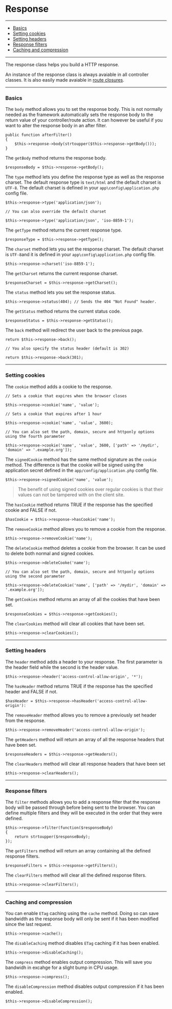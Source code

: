 # Response

--------------------------------------------------------

* [Basics](#basics)
* [Setting cookies](#setting_cookies)
* [Setting headers](#setting_headers)
* [Response filters](#response_filters)
* [Caching and compression](#caching_and_compression)

--------------------------------------------------------

The response class helps you build a HTTP response.

An instance of the response class is always avaiable in all controller classes. It is also easily made avaiable in [route closures](:base_url:/docs/:version:/routing-and-controllers:routing#basics).

--------------------------------------------------------

<a id="basics"></a>

### Basics

The ```body``` method allows you to set the response body. This is not normally needed as the framework automatically sets the response body to the return value of your controller/route action. It can however be useful if you want to alter the response body in an after filter.

	public function afterFilter()
	{
		$this->response->body(strtoupper($this->response->getBody()));
	}

The ```getBody``` method returns the response body.

	$responseBody = $this->response->getBody();

The ```type``` method lets you define the response type as well as the response charset. The default response type is ```text/html``` and the default charset is ```UTF-8```. The default charset is defined in your ```app\config\application.php``` config file.

	$this->response->type('application/json');

	// You can also override the default charset

	$this->response->type('application/json', 'iso-8859-1');

The ```getType``` method returns the current response type.

	$responseType = $this->response->getType();

The ```charset``` method lets you set the response charset. The default charset is ```UTF-8```and it is defined in your ```app\config\application.php``` config file.

	$this->response->charset('iso-8859-1');

The ```getCharset``` returns the current response charset.

	$responseCharset = $this->response->getCharset();

The ```status``` method lets you set the response status.

	$this->response->status(404); // Sends the 404 "Not Found" header.

The ```getStatus``` method returns the current status code.

	$responseStatus = $this->response->getStatus();

The ```back``` method will redirect the user back to the previous page.

	return $this->response->back();

	// You also specify the status header (default is 302)

	return $this->response->back(301);

--------------------------------------------------------

<a id="setting_cookies"></a>

### Setting cookies

The ```cookie``` method adds a cookie to the response.

	// Sets a cookie that expires when the browser closes

	$this->response->cookie('name', 'value');

	// Sets a cookie that expires after 1 hour

	$this->response->cookie('name', 'value', 3600);

	// You can also set the path, domain, secure and httponly options using the fourth parameter

	$this->response->cookie('name', 'value', 3600, ['path' => '/mydir', 'domain' => '.example.org']);

The ```signedCookie``` method has the same method signature as the ```cookie``` method. The difference is that the cookie will be signed using the application secret defined in the ```app/config/application.php``` config file.

	$this->response->signedCookie('name', 'value');

> The benefit of using signed cookies over regular cookies is that their values can not be tampered with on the client site.

The ```hasCookie``` method returns TRUE if the response has the specified cookie and FALSE if not.

	$hasCookie = $this->response->hasCookie('name');

The ```removeCookie``` method allows you to remove a cookie from the response.

	$this->response->removeCookie('name');

The ```deleteCookie``` method deletes a cookie from the browser. It can be used to delete both normal and signed cookies.

	$this->response->deleteCooke('name');

	// You can also set the path, domain, secure and httponly options using the second parameter

	$this->response->deleteCookie('name', ['path' => '/mydir', 'domain' => '.example.org']);

The ```getCookies``` method returns an array of all the cookies that have been set.

	$responseCookies = $this->response->getCookies();

The ```clearCookies``` method will clear all cookies that have been set.

	$this->response->clearCookies();

--------------------------------------------------------

<a id="setting_headers"></a>

### Setting headers

The ```header``` method adds a header to your response. The first parameter is the header field while the second is the header value.

	$this->response->header('access-control-allow-origin', '*');

The ```hasHeader``` method returns TRUE if the response has the specified header and FALSE if not.

	$hasHeader = $this->response->hasHeader('access-control-allow-origin'):

The ```removeHeader``` method allows you to remove a previously set header from the response.

	$this->response->removeHeader('access-control-allow-origin');

The ```getHeaders``` method will return an array of all the response headers that have been set.

	$responseHeaders = $this->response->getHeaders();

The ```clearHeaders``` method will clear all response headers that have been set

	$this->response->clearHeaders();

--------------------------------------------------------

<a id="response_filters"></a>

### Response filters

The ```filter``` methods allows you to add a response filter that the response body will be passed through before being sent to the browser. You can define multiple filters and they will be executed in the order that they were defined.

	$this->response->filter(function($responseBody)
	{
		return strtoupper($responseBody);
	});

The ```getFilters``` method will return an array containing all the defined response filters.

	$responseFilters = $this->response->getFilters();

The ```clearFilters``` method will clear all the defined response filters.

	$this->response->clearFilters();

--------------------------------------------------------

<a id="caching_and_compression"></a>

### Caching and compression

You can enable ```ETag``` caching using the ```cache``` method. Doing so can save bandwidth as the response body will only be sent if it has been modified since the last request.

	$this->response->cache();

The ```disableCaching``` method disables ```ETag``` caching if it has been enabled.

	$this->response->disableCaching();

The ```compress``` method enables output compression. This will save you bandwidh in excahge for a slight bump in CPU usage.

	$this->response->compress();

The ```disableCompression``` method disables output compression if it has been enabled.

	$this->response->disableCompression();